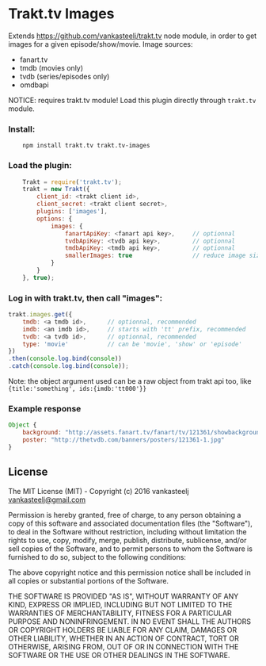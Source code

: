 # Trakt.tv Images
Extends https://github.com/vankasteelj/trakt.tv node module, in order to get images for a given episode/show/movie.
Image sources:
- fanart.tv
- tmdb (movies only)
- tvdb (series/episodes only)
- omdbapi

NOTICE: requires trakt.tv module! Load this plugin directly through `trakt.tv` module.

### Install:

```
    npm install trakt.tv trakt.tv-images
```

### Load the plugin:

```js
    Trakt = require('trakt.tv');
    trakt = new Trakt({
        client_id: <trakt client id>,
        client_secret: <trakt client secret>,
        plugins: ['images'],
        options: {
            images: {
                fanartApiKey: <fanart api key>,     // optionnal
                tvdbApiKey: <tvdb api key>,         // optionnal
                tmdbApiKey: <tmdb api key>,         // optionnal
                smallerImages: true                 // reduce image size, save brandwidth. defaults to false.
            }
        }
    }, true);
```

### Log in with trakt.tv, then call "images":
```js
trakt.images.get({
    tmdb: <a tmdb id>,      // optionnal, recommended
    imdb: <an imdb id>,     // starts with 'tt' prefix, recommended
    tvdb: <a tvdb id>,      // optionnal, recommended
    type: 'movie'           // can be 'movie', 'show' or 'episode'
})
.then(console.log.bind(console))
.catch(console.log.bind(console));
```

Note: the object argument used can be a raw object from trakt api too, like `{title:'something', ids:{imdb:'tt000'}}`

### Example response
```js
Object {
    background: "http://assets.fanart.tv/fanart/tv/121361/showbackground/game-of-thrones-4fd5fa8ed5e1b.jpg"
    poster: "http://thetvdb.com/banners/posters/121361-1.jpg"
}
```

## License
The MIT License (MIT) - Copyright (c) 2016 vankasteelj <vankasteelj@gmail.com>

Permission is hereby granted, free of charge, to any person obtaining a copy
of this software and associated documentation files (the "Software"), to deal
in the Software without restriction, including without limitation the rights
to use, copy, modify, merge, publish, distribute, sublicense, and/or sell
copies of the Software, and to permit persons to whom the Software is
furnished to do so, subject to the following conditions:

The above copyright notice and this permission notice shall be included in
all copies or substantial portions of the Software.

THE SOFTWARE IS PROVIDED "AS IS", WITHOUT WARRANTY OF ANY KIND, EXPRESS OR
IMPLIED, INCLUDING BUT NOT LIMITED TO THE WARRANTIES OF MERCHANTABILITY,
FITNESS FOR A PARTICULAR PURPOSE AND NONINFRINGEMENT. IN NO EVENT SHALL THE
AUTHORS OR COPYRIGHT HOLDERS BE LIABLE FOR ANY CLAIM, DAMAGES OR OTHER
LIABILITY, WHETHER IN AN ACTION OF CONTRACT, TORT OR OTHERWISE, ARISING FROM,
OUT OF OR IN CONNECTION WITH THE SOFTWARE OR THE USE OR OTHER DEALINGS IN
THE SOFTWARE.